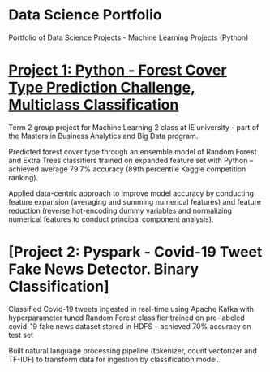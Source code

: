 # Data Science Portfolio

Portfolio of Data Science Projects - Machine Learning Projects (Python)

# [Project 1: Python - Forest Cover Type Prediction Challenge, Multiclass Classification](https://github.com/AlexHumpert/Forest_Cover_Type_Prediction_Competition)

Term 2 group project for Machine Learning 2 class at IE university - part of the Masters in Business Analytics and Big Data program.

Predicted forest cover type through an ensemble model of Random Forest and Extra Trees classifiers trained on expanded feature set with Python – achieved average 79.7% accuracy (89th percentile Kaggle competition ranking).

Applied data-centric approach to improve model accuracy by conducting feature expansion (averaging and summing numerical features) and feature reduction (reverse hot-encoding dummy variables and normalizing numerical features to conduct principal component analysis).

# [Project 2: Pyspark - Covid-19 Tweet Fake News Detector. Binary Classification]

Classified Covid-19 tweets ingested in real-time using Apache Kafka with hyperparameter tuned Random Forest classifier trained on pre-labeled covid-19 fake news dataset stored in HDFS – achieved 70% accuracy on test set

Built natural language processing pipeline (tokenizer, count vectorizer and TF-IDF) to transform data for ingestion by classification model.
